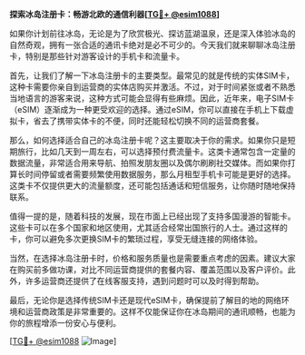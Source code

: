 **探索冰岛注册卡：畅游北欧的通信利器[[TG💪+ @esim1088](https://t.me/s/esim1088)]**

如果你计划前往冰岛，无论是为了欣赏极光、探访蓝湖温泉，还是深入体验冰岛的自然奇观，拥有一张合适的通讯卡绝对是必不可少的。今天我们就来聊聊冰岛注册卡，特别是那些针对游客设计的手机卡和流量卡。

首先，让我们了解一下冰岛注册卡的主要类型。最常见的就是传统的实体SIM卡，这种卡需要你亲自到运营商的实体店购买并激活。不过，对于时间紧张或者不熟悉当地语言的游客来说，这种方式可能会显得有些麻烦。因此，近年来，电子SIM卡（eSIM）逐渐成为一种更受欢迎的选择。通过eSIM，你可以直接在手机上下载虚拟卡，省去了携带实体卡的不便，同时还能轻松切换不同的运营商套餐。

那么，如何选择适合自己的冰岛注册卡呢？这主要取决于你的需求。如果你只是短期旅行，比如几天到一周左右，可以选择预付费流量卡。这类卡通常包含一定量的数据流量，非常适合用来导航、拍照发朋友圈以及偶尔刷刷社交媒体。而如果你打算长时间停留或者需要频繁使用数据服务，那么月租型手机卡可能是更好的选择。这类卡不仅提供更大的流量额度，还可能包括通话和短信服务，让你随时随地保持联系。

值得一提的是，随着科技的发展，现在市面上已经出现了支持多国漫游的智能卡。这些卡可以在多个国家和地区使用，尤其适合经常出国旅行的人士。通过这样的卡，你可以避免多次更换SIM卡的繁琐过程，享受无缝连接的网络体验。

当然，在选择冰岛注册卡时，价格和服务质量也是需要重点考虑的因素。建议大家在购买前多做功课，对比不同运营商提供的套餐内容、覆盖范围以及客户评价。此外，许多运营商还提供了在线客服支持，遇到问题时可以及时得到帮助。

最后，无论你是选择传统SIM卡还是现代eSIM卡，确保提前了解目的地的网络环境和运营商政策是非常重要的。这样不仅能保证你在冰岛期间的通讯顺畅，也能为你的旅程增添一份安心与便利。

[[TG💪+ @esim1088](https://t.me/s/esim1088) ![Image](https://i.postimg.cc/4NQfJmqS/Snipaste-2025-05-13-00-14-12.png)]